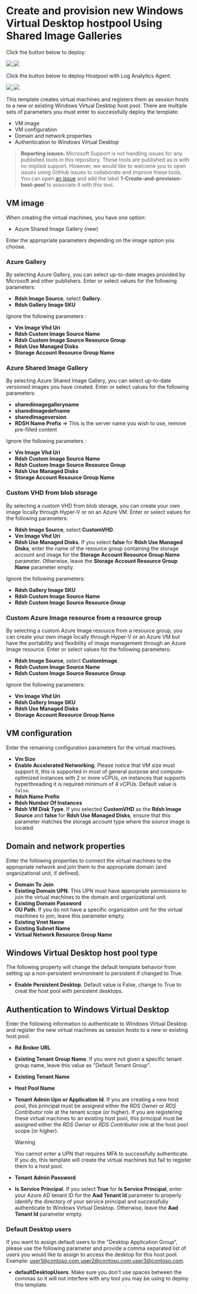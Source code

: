 # Create and provision new Windows Virtual Desktop hostpool Using Shared Image Galleries
Click the button below to deploy:

<a href="https://portal.azure.com/#create/Microsoft.Template/uri/https%3A%2F%2Fraw.githubusercontent.com%2Fmarkhooks81%2FRDS-Templates%2Fmaster%2Fwvd-templates%2FCreate%20and%20provision%20WVD%20host%20pool%2FmainTemplate.json" target="_blank">
    <img src="http://azuredeploy.net/deploybutton.png"/>
</a>
<a href="http://armviz.io/#/?load=https%3A%2F%2Fraw.githubusercontent.com%2Fmarkhooks81%2FRDS-Templates%2Fmaster%2Fwvd-templates%2FCreate%20and%20provision%20WVD%20host%20pool%2FmainTemplate.json" target="_blank">
    <img src="http://armviz.io/visualizebutton.png"/>
</a>

<br>

Click the button below to deploy Hostpool with Log Analytics Agent:

<a href="https://portal.azure.com/#create/Microsoft.Template/uri/https%3A%2F%2Fraw.githubusercontent.com%2Fmarkhooks81%2FRDS-Templates%2Fmaster%2Fwvd-templates%2FCreate%20and%20provision%20WVD%20host%20pool%2FmainTemplateLA.json" target="_blank">
    <img src="http://azuredeploy.net/deploybutton.png"/>
</a>
<a href="http://armviz.io/#/?load=https%3A%2F%2Fraw.githubusercontent.com%2Fmarkhooks81%2FRDS-Templates%2Fmaster%2Fwvd-templates%2FCreate%20and%20provision%20WVD%20host%20pool%2FmainTemplateLA.json" target="_blank">
    <img src="http://armviz.io/visualizebutton.png"/>
</a>

This template creates virtual machines and registers them as session hosts to a new or existing Windows Virtual Desktop host pool. There are multiple sets of parameters you must enter to successfully deploy the template:
- VM image
- VM configuration
- Domain and network properties
- Authentication to Windows Virtual Desktop

> **Reporting issues:**
> Microsoft Support is not handling issues for any published tools in this repository. These tools are published as is with no implied support. However, we would like to welcome you to open issues using GitHub issues to collaborate and improve these tools. You can open [an issue](https://github.com/Azure/rds-templates/issues) and add the label **1-Create-and-provision-host-pool** to associate it with this tool.

## VM image
When creating the virtual machines, you have one option:
- Azure Shared Image Gallery (new)

Enter the appropriate parameters depending on the image option you choose.

### Azure Gallery
By selecting Azure Gallery, you can select up-to-date images provided by Microsoft and other publishers. Enter or select values for the following parameters:
- **Rdsh Image Source**, select **Gallery**.
- **Rdsh Gallery Image SKU**

Ignore the following parameters :
- **Vm Image Vhd Uri**
- **Rdsh Custom Image Source Name**
- **Rdsh Custom Image Source Resource Group**
- **Rdsh Use Managed Disks**
- **Storage Account Resource Group Name**

### Azure Shared Image Gallery
By selecting Azure Shared Image Gallery, you can select up-to-date versioned images you have created. Enter or select values for the following parameters:
- **sharedimagegalleryname**
- **sharedimagedefname**
- **sharedImageversion**
- **RDSH Name Prefix** => This is the server name you wish to use, remove pre-filled content

Ignore the following parameters :
- **Vm Image Vhd Uri**
- **Rdsh Custom Image Source Name**
- **Rdsh Custom Image Source Resource Group**
- **Rdsh Use Managed Disks**
- **Storage Account Resource Group Name**

### Custom VHD from blob storage
By selecting a custom VHD from blob storage, you can create your own image locally through Hyper-V or on an Azure VM. Enter or select values for the following parameters:
- **Rdsh Image Source**, select **CustomVHD**.
- **Vm Image Vhd Uri**
- **Rdsh Use Managed Disks**. If you select **false** for **Rdsh Use Managed Disks**, enter the name of the resource group containing the storage account and image for the **Storage Account Resource Group Name** parameter. Otherwise, leave the **Storage Account Resource Group Name** parameter empty.

Ignore the following parameters:
- **Rdsh Gallery Image SKU**
- **Rdsh Custom Image Source Name**
- **Rdsh Custom Image Source Resource Group**

### Custom Azure Image resource from a resource group
By selecting a custom Azure Image resource from a resource group, you can create your own image locally through Hyper-V or an Azure VM but have the portability and flexibility of image management through an Azure Image resource. Enter or select values for the following parameters:
- **Rdsh Image Source**, select **CustomImage**.
- **Rdsh Custom Image Source Name**
- **Rdsh Custom Image Source Resource Group**

Ignore the following parameters:
- **Vm Image Vhd Uri**
- **Rdsh Gallery Image SKU**
- **Rdsh Use Managed Disks**
- **Storage Account Resource Group Name**

## VM configuration
Enter the remaining configuration parameters for the virtual machines.
- **Vm Size**
- **Enable Accelerated Networking**. Please notice that VM size must support it, this is supported in most of general purpose and compute-optimized instances with 2 or more vCPUs, on instances that supports hyperthreading it is required minimum of 4 vCPUs. Default value is `false`.
- **Rdsh Name Prefix**
- **Rdsh Number Of Instances**
- **Rdsh VM Disk Type**. If you selected **CustomVHD** as the **Rdsh Image Source** and **false** for **Rdsh Use Managed Disks**, ensure that this parameter matches the storage account type where the source image is located.

## Domain and network properties
Enter the following properties to connect the virtual machines to the appropriate network and join them to the appropriate domain (and organizational unit, if defined).

- **Domain To Join**
- **Existing Domain UPN**. This UPN must have appropriate permissions to join the virtual machines to the domain and organizational unit.
- **Existing Domain Password**
- **OU Path**. If you do not have a specific organizaiton unit for the virtual machines to join, leave this parameter empty.
- **Existing Vnet Name**
- **Existing Subnet Name**
- **Virtual Network Resource Group Name**

## Windows Virtual Desktop host pool type
The following property will change the default template behavior from setting up a non-persistent environment to persistent if changed to True.

- **Enable Persistent Desktop**. Default value is False, change to True to creat the host pool with persistent desktops.

## Authentication to Windows Virtual Desktop
Enter the following information to authenticate to Windows Virtual Desktop and register the new virtual machines as session hosts to a new or existing host pool.

- **Rd Broker URL**
- **Existing Tenant Group Name**. If you were not given a specific tenant group name, leave this value as "Default Tenant Group".
- **Existing Tenant Name**
- **Host Pool Name**
- **Tenant Admin Upn or Application Id**. If you are creating a new host pool, this principal must be assigned either the *RDS Owner* or *RDS Contributor* role at the tenant scope (or higher). If you are registering these virtual machines to an existing host pool, this principal must be assigned either the *RDS Owner* or *RDS Contributor* role at the host pool scope (or higher).
  
  > [!WARNING]
  You cannot enter a UPN that requires MFA to successfully authenticate. If you do, this template will create the virtual machines but fail to register them to a host pool.

- **Tenant Admin Password**
- **Is Service Principal**. If you select **True** for **Is Service Principal**, enter your Azure AD tenant ID for the **Aad Tenant Id** parameter to properly identify the directory of your service principal and successfully authenticate to Windows Virtual Desktop. Otherwise, leave the **Aad Tenant Id** parameter empty.

### Default Desktop users
If you want to assign default users to the "Desktop Application Group", please use the following parameter and provide a comma separated list of users you would like to assign to access the desktop for this host pool. Example: user1@contoso.com,user2@contoso.com,user3@contoso.com.
- **defaultDesktopUsers**. Make sure you don't use spaces between the commas so it will not interfere with any tool you may be using to deploy this template.

